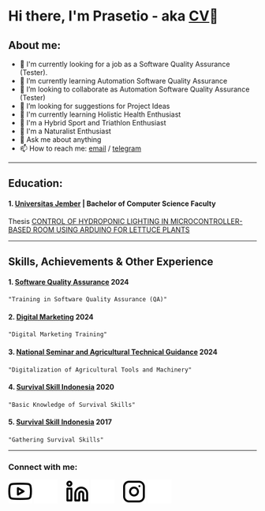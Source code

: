 # Hi there, I'm Prasetio - aka [CV](https://drive.google.com/file/d/1j8nW2zWHg2L4HD0gFvDsvN_KYElCQ5wg/view?usp=drivesdk)👋
## About me:
- 🔭 I'm currently looking for a job as a Software Quality Assurance (Tester).
- 🌱 I’m currently learning Automation Software Quality Assurance
- 👯 I’m looking to collaborate as Automation Software Quality Assurance (Tester)
- 🤔 I’m looking for suggestions for Project Ideas
- 👯 I'm currently learning Holistic Health Enthusiast
- 🔭 I'm a Hybrid Sport and Triathlon Enthusiast
- 🌱 I'm a Naturalist Enthusiast
- 💬 Ask me about anything
- 📫 How to reach me: [email](prasetiowicaksanacaesar@gmail.com) / [telegram](https://t.me/prstio)

---

## Education:
#### 1. [Universitas Jember](https://ilkom.unej.ac.id/) | Bachelor of Computer Science Faculty
Thesis [CONTROL OF HYDROPONIC LIGHTING IN MICROCONTROLLER-BASED ROOM USING ARDUINO FOR LETTUCE PLANTS](https://repository.unej.ac.id/handle/123456789/106185)

---

## Skills, Achievements & Other Experience
#### 1. [Software Quality Assurance](https://drive.google.com/drive/folders/1k38iKtcg8TFtsLwULySVDZiuNbOs1_YJ) 2024
    "Training in Software Quality Assurance (QA)"
#### 2. [Digital Marketing](https://drive.google.com/file/d/1qlXL05E3hhplECd7G7AlK9QbttdgXE5A/view?usp=drive_link) 2024
    "Digital Marketing Training"
#### 3. [National Seminar and Agricultural Technical Guidance](https://drive.google.com/file/d/1PLbXKjaOO4JjBscUYuEZL0nFkZhuNUW_/view?usp=drive_link) 2024
    "Digitalization of Agricultural Tools and Machinery"
#### 4. [Survival Skill Indonesia](https://drive.google.com/drive/folders/1k38iKtcg8TFtsLwULySVDZiuNbOs1_YJ) 2020
    "Basic Knowledge of Survival Skills"
#### 5. [Survival Skill Indonesia](https://drive.google.com/file/d/1YUkD0DSV8Uf4-RprrQQoGOodBkUg9gXi/view?usp=drive_link) 2017
    "Gathering Survival Skills"  
    
---

### Connect with me:

[![website](./img/youtube-light.svg)]()
[![website](./img/youtube-dark.svg)]()
&nbsp;&nbsp;
[![website](./img/linkedin-light.svg)]()
[![website](./img/linkedin-dark.svg)]()
&nbsp;&nbsp;
[![website](./img/instagram-light.svg)]()
[![website](./img/instagram-dark.svg)]()



